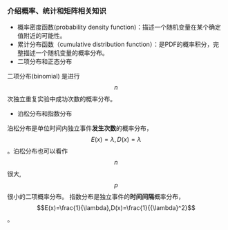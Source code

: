 ### 介绍概率、统计和矩阵相关知识

- 概率密度函数(probability density function)：描述一个随机变量在某个确定值附近的可能性。
- 累计分布函数（cumulative distribution function）：是PDF的概率积分，完整描述一个随机变量的概率分布。
- 二项分布和正态分布

二项分布(binomial) 是进行$$n$$次独立重复实验中成功次数的概率分布。


- 泊松分布和指数分布

泊松分布是单位时间内独立事件**发生次数**的概率分布，$$E(x)=\lambda,D(x)=\lambda$$。泊松分布也可以看作$$n$$很大,$$p$$很小的二项概率分布。
指数分布是独立事件的**时间间隔**概率分布，$$E(x)=\frac{1}{\lambda},D(x)=\frac{1}{{\lambda}^2}$$。

